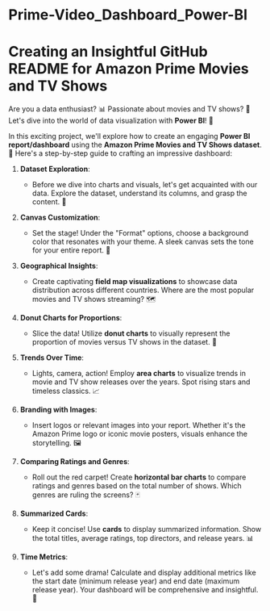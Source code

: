 # Prime-Video_Dashboard_Power-BI
# Creating an Insightful GitHub README for Amazon Prime Movies and TV Shows

Are you a data enthusiast? 📊 Passionate about movies and TV shows? 🍿 Let's dive into the world of data visualization with **Power BI**! 🚀

In this exciting project, we'll explore how to create an engaging **Power BI report/dashboard** using the **Amazon Prime Movies and TV Shows dataset**. 🌟 Here's a step-by-step guide to crafting an impressive dashboard:

1. **Dataset Exploration**:
   - Before we dive into charts and visuals, let's get acquainted with our data. Explore the dataset, understand its columns, and grasp the content. 🧐

2. **Canvas Customization**:
   - Set the stage! Under the "Format" options, choose a background color that resonates with your theme. A sleek canvas sets the tone for your entire report. 🎨

3. **Geographical Insights**:
   - Create captivating **field map visualizations** to showcase data distribution across different countries. Where are the most popular movies and TV shows streaming? 🗺️

4. **Donut Charts for Proportions**:
   - Slice the data! Utilize **donut charts** to visually represent the proportion of movies versus TV shows in the dataset. 🍩

5. **Trends Over Time**:
   - Lights, camera, action! Employ **area charts** to visualize trends in movie and TV show releases over the years. Spot rising stars and timeless classics. 📈

6. **Branding with Images**:
   - Insert logos or relevant images into your report. Whether it's the Amazon Prime logo or iconic movie posters, visuals enhance the storytelling. 🖼️

7. **Comparing Ratings and Genres**:
   - Roll out the red carpet! Create **horizontal bar charts** to compare ratings and genres based on the total number of shows. Which genres are ruling the screens? 🃏

8. **Summarized Cards**:
   - Keep it concise! Use **cards** to display summarized information. Show the total titles, average ratings, top directors, and release years. 📊

9. **Time Metrics**:
   - Let's add some drama! Calculate and display additional metrics like the start date (minimum release year) and end date (maximum release year). Your dashboard will be comprehensive and insightful. 📅
